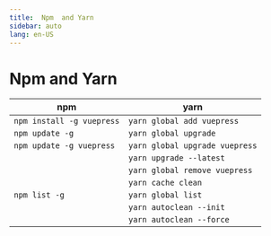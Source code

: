 ```yaml
---
title:  Npm  and Yarn
sidebar: auto
lang: en-US
---
```

# Npm  and Yarn

| npm                       | yarn                           |
|---------------------------|--------------------------------|
| `npm install -g vuepress` | `yarn global add vuepress`     |
| `npm update -g`           | `yarn global upgrade`          |
| `npm update -g vuepress`  | `yarn global upgrade vuepress` |
|                           | `yarn upgrade --latest`        |
|                           | `yarn global remove vuepress`  |
|                           | `yarn cache clean`             |
| `npm list -g`             | `yarn global list`             |
|                           | `yarn autoclean --init`        |
|                           | `yarn autoclean --force`       |
